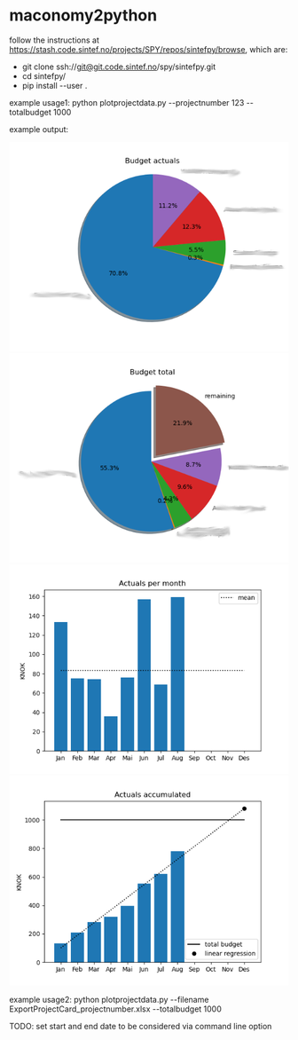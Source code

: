 # maconomy2python

follow the instructions at https://stash.code.sintef.no/projects/SPY/repos/sintefpy/browse, which are:
 - git clone ssh://git@git.code.sintef.no/spy/sintefpy.git
 - cd sintefpy/
 - pip install --user .

example usage1: python plotprojectdata.py --projectnumber 123 --totalbudget 1000

example output:

![pie1](pie1.png)
![pie2](pie2.png)
![actuals_per_month](actuals_per_month.png)
![actuals_accumulated](actuals_accumulated.png)

example usage2: python plotprojectdata.py --filename ExportProjectCard_projectnumber.xlsx --totalbudget 1000


TODO: set start and end date to be considered via command line option

